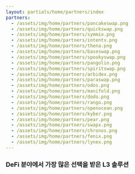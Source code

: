 ```yaml
---
layout: partials/home/partners/index
partners:
  - /assets/img/home/partners/pancakeswap.png
  - /assets/img/home/partners/quickswap.png
  - /assets/img/home/partners/symmio.png
  - /assets/img/home/partners/intentx.png
  - /assets/img/home/partners/thena.png
  - /assets/img/home/partners/baseswap.png
  - /assets/img/home/partners/spookyswap.png
  - /assets/img/home/partners/pangolin.png
  - /assets/img/home/partners/spiritswap.png
  - /assets/img/home/partners/arbidex.png
  - /assets/img/home/partners/paraswap.png
  - /assets/img/home/partners/odos.png
  - /assets/img/home/partners/manifold.png
  - /assets/img/home/partners/dodo.png
  - /assets/img/home/partners/rango.png
  - /assets/img/home/partners/openocean.png
  - /assets/img/home/partners/kyber.png
  - /assets/img/home/partners/pear.png
  - /assets/img/home/partners/swapx.png
  - /assets/img/home/partners/chronos.png
  - /assets/img/home/partners/fenix.png
  - /assets/img/home/partners/lynex.png
---
```


### DeFi 분야에서 가장 많은 선택을 받은 L3 솔루션
